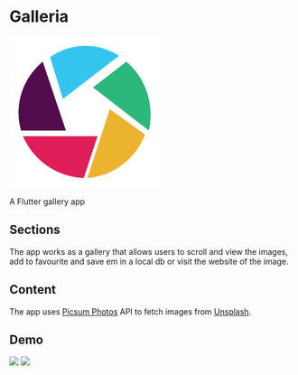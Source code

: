 # Galleria

![](galleria_icon.svg)

A Flutter gallery app

## Sections

The app works as a gallery that allows users to scroll and view the images, add to favourite and save em in a local db or visit the website of the image.

## Content

The app uses [Picsum Photos](https://picsum.photos/) API to fetch images from [Unsplash](https://unsplash.com/).

## Demo

![](demo1.gif)
![](demo2.gif)
